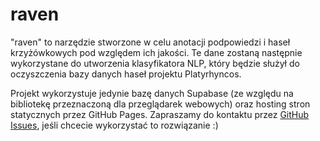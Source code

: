 # raven

"raven" to narzędzie stworzone w celu anotacji podpowiedzi i haseł krzyżówkowych pod względem ich jakości. Te dane zostaną następnie wykorzystane do utworzenia klasyfikatora NLP, który będzie służył do oczyszczenia bazy danych haseł projektu Platyrhyncos.

Projekt wykorzystuje jedynie bazę danych Supabase (ze względu na bibliotekę przeznaczoną dla przeglądarek webowych) oraz hosting stron statycznych przez GitHub Pages. Zapraszamy do kontaktu przez [GitHub Issues](https://github.com/letterfowl/raven/issues), jeśli chcecie wykorzystać to rozwiązanie :)